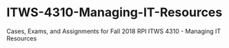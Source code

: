 # ITWS-4310-Managing-IT-Resources
Cases, Exams, and Assignments for Fall 2018 RPI ITWS 4310 - Managing IT Resources
